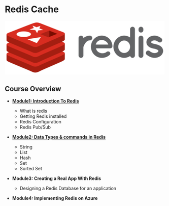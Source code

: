 # Redis Cache

 
 ![redis-logo](images/redis.png)
 
 ## Course Overview
  * **[Module1: Introduction To Redis](https://github.com/krishnagupta/Redis/blob/master/Module1:%20Introduction%20To%20Redis.md)**
    * What is redis
    * Getting Redis installed
    * Redis Configuration
    * Redis Pub/Sub
    
  * **[Module2: Data Types & commands in Redis](https://github.com/krishnagupta/Redis/blob/master/Module2:%20Redis%20Basics.md)**
    * String
    * List
    * Hash
    * Set
    * Sorted Set
    
  * **Module3: Creating a Real App With Redis**
    * Designing a Redis Database for an application
    
  * **Module4: Implementing Redis on Azure**
  
    

